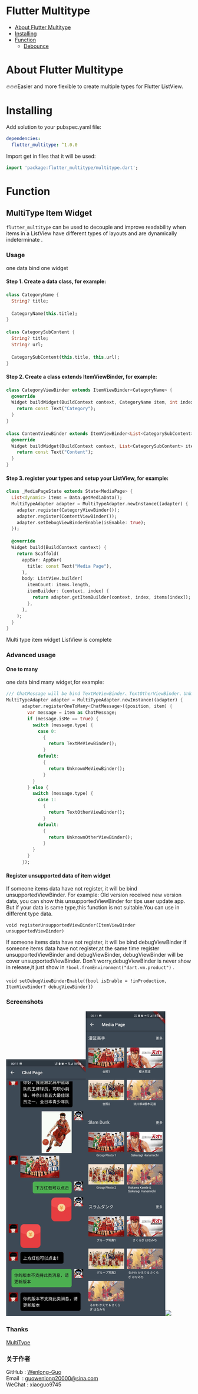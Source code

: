 # Flutter Multitype

- [About Flutter Multitype](#about-flutter-multitype)
- [Installing](#Installing)
- [Function](#Function)
    - [Debounce](#Debounce)


# About Flutter Multitype
:fire::fire::fire:Easier and more flexible to create multiple types for Flutter ListView.

# Installing
Add solution to your pubspec.yaml file:

```yaml
dependencies:
  flutter_multitype: ^1.0.0
```

Import get in files that it will be used:

```dart
import 'package:flutter_multitype/multitype.dart';
```

# Function
## MultiType Item Widget
`flutter_multitype` can be used to decouple and improve readability when items in a ListView have different types of layouts and are dynamically indeterminate .

### Usage
one data bind one widget
#### Step 1. Create a data class, for example:
```dart
class CategoryName {
  String? title;

  CategoryName(this.title);
}

class CategorySubContent {
  String? title;
  String? url;

  CategorySubContent(this.title, this.url);
}
```
#### Step 2. Create a class extends ItemViewBinder<T>, for example:
```dart
class CategoryViewBinder extends ItemViewBinder<CategoryName> {
  @override
  Widget buildWidget(BuildContext context, CategoryName item, int index) {
    return const Text("Category");
  }
}

class ContentViewBinder extends ItemViewBinder<List<CategorySubContent>> {
  @override
  Widget buildWidget(BuildContext context, List<CategorySubContent> item, int index) {
    return const Text("Content");
  }
}
```
#### Step 3. register your types and setup your ListView, for example:
```dart
class _MediaPageState extends State<MediaPage> {
  List<dynamic> items = Data.getMediaData();
  MultiTypeAdapter adapter = MultiTypeAdapter.newInstance((adapter) {
    adapter.register(CategoryViewBinder());
    adapter.register(ContentViewBinder());
    adapter.setDebugViewBinderEnable(isEnable: true);
  });

  @override
  Widget build(BuildContext context) {
    return Scaffold(
      appBar: AppBar(
        title: const Text("Media Page"),
      ),
      body: ListView.builder(
        itemCount: items.length,
        itemBuilder: (context, index) {
          return adapter.getItemBuilder(context, index, items[index]);
        },
      ),
    );
  }
}
```
Multi type item widget ListView is complete
### Advanced usage

#### One to many
one data bind many widget,for example:
```dart
/// ChatMessage will be bind TextMeViewBinder、TextOtherViewBinder、UnknownMeViewBinder、UnknownOtherViewBinder four Widget
MultiTypeAdapter adapter = MultiTypeAdapter.newInstance((adapter) {
      adapter.registerOneToMany<ChatMessage>((position, item) {
        var message = item as ChatMessage;
        if (message.isMe == true) {
          switch (message.type) {
            case 0:
              {
                return TextMeViewBinder();
              }
            default:
              {
                return UnknownMeViewBinder();
              }
          }
        } else {
          switch (message.type) {
            case 1:
              {
                return TextOtherViewBinder();
              }
            default:
              {
                return UnknownOtherViewBinder();
              }
          }
        }
      });
```

#### Register unsupported data of item widget
If someone items data have not register, it will be bind unsupportedViewBinder.
For example: Old version received new version data, you can show this unsupportedViewBinder for tips user update app.
But if your data is same type,this function is not suitable.You can use in different type data.
```
void registerUnsupportedViewBinder(ItemViewBinder unsupportedViewBinder)
```
If someone items data have not register, it will be bind debugViewBinder
if someone items data have not register,at the same time register unsupportedViewBinder and debugViewBinder,
debugViewBinder will be cover unsupportedViewBinder.
Don't worry,debugViewBinder is never show in release,it just show in `!bool.fromEnvironment("dart.vm.product")` .
#### 
```
void setDebugViewBinderEnable({bool isEnable = !inProduction, ItemViewBinder? debugViewBinder})
```
### Screenshots
<img src="https://github.com/Wenlong-Guo/flutter_multitype/blob/master/example/screenshots/screenshots_03.jpg" width=216/><img src="https://github.com/Wenlong-Guo/flutter_multitype/blob/master/example/screenshots/screenshots_02.jpg" width=216/><img src="https://github.com/Wenlong-Guo/flutter_multitype/blob/master/example/screenshots/screenshots_01.jpg" width=216/>

### Thanks
[MultiType](https://github.com/drakeet/MultiType)   

### 关于作者
GitHub : [Wenlong-Guo](https://github.com/Wenlong-Guo)  
Email &nbsp;: guowenlong20000@sina.com   
WeChat : xiaoguo9745



